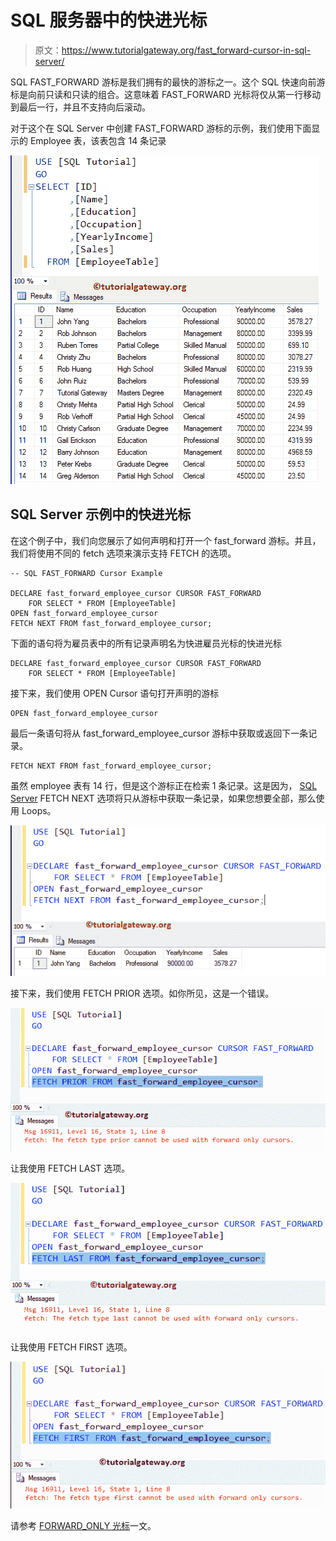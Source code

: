 # SQL 服务器中的快进光标

> 原文：<https://www.tutorialgateway.org/fast_forward-cursor-in-sql-server/>

SQL FAST_FORWARD 游标是我们拥有的最快的游标之一。这个 SQL 快速向前游标是向前只读和只读的组合。这意味着 FAST_FORWARD 光标将仅从第一行移动到最后一行，并且不支持向后滚动。

对于这个在 SQL Server 中创建 FAST_FORWARD 游标的示例，我们使用下面显示的 Employee 表，该表包含 14 条记录

![FORWARD_ONLY Cursor in SQL Server 1](img/b8689e2ec37a509442a554ae638f7dd7.png)

## SQL Server 示例中的快进光标

在这个例子中，我们向您展示了如何声明和打开一个 fast_forward 游标。并且，我们将使用不同的 fetch 选项来演示支持 FETCH 的选项。

```
-- SQL FAST_FORWARD Cursor Example

DECLARE fast_forward_employee_cursor CURSOR FAST_FORWARD
    FOR SELECT * FROM [EmployeeTable]
OPEN fast_forward_employee_cursor  
FETCH NEXT FROM fast_forward_employee_cursor;
```

下面的语句将为雇员表中的所有记录声明名为快进雇员光标的快进光标

```
DECLARE fast_forward_employee_cursor CURSOR FAST_FORWARD
    FOR SELECT * FROM [EmployeeTable]
```

接下来，我们使用 OPEN Cursor 语句打开声明的游标

```
OPEN fast_forward_employee_cursor
```

最后一条语句将从 fast_forward_employee_cursor 游标中获取或返回下一条记录。

```
FETCH NEXT FROM fast_forward_employee_cursor;
```

虽然 employee 表有 14 行，但是这个游标正在检索 1 条记录。这是因为， [SQL Server](https://www.tutorialgateway.org/sql/) FETCH NEXT 选项将只从游标中获取一条记录，如果您想要全部，那么使用 Loops。

![FAST_FORWARD Cursor in SQL Server 1](img/f5ebb89b3794ee91630d8ddaf2846588.png)

接下来，我们使用 FETCH PRIOR 选项。如你所见，这是一个错误。

![FAST_FORWARD Cursor in SQL Server 2](img/ff67bf0d3cbaf5a89e419efd6dfc09a4.png)

让我使用 FETCH LAST 选项。

![FAST_FORWARD Cursor in SQL Server 3](img/728076b97665846d066db2ff8f90becf.png)

让我使用 FETCH FIRST 选项。

![FAST_FORWARD Cursor in SQL Server 4](img/fd27a77a009d1e1324a0713000ca7297.png)

请参考 [FORWARD_ONLY 光标](https://www.tutorialgateway.org/forward_only-cursor-in-sql-server/)一文。